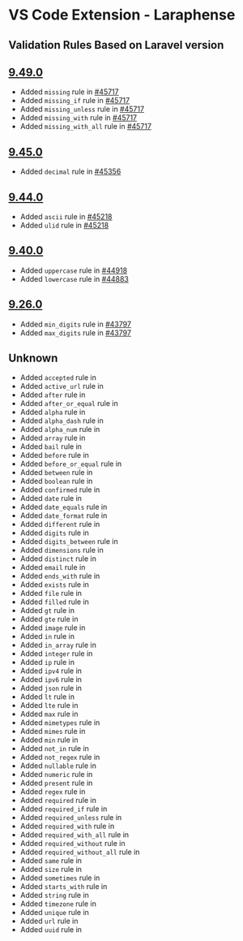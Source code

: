 # VS Code Extension - Laraphense

## Validation Rules Based on Laravel version

## [9.49.0](https://github.com/laravel/framework/releases/tag/v9.49.0)

-   Added `missing` rule in [#45717](https://github.com/laravel/framework/pull/45717)
-   Added `missing_if` rule in [#45717](https://github.com/laravel/framework/pull/45717)
-   Added `missing_unless` rule in [#45717](https://github.com/laravel/framework/pull/45717)
-   Added `missing_with` rule in [#45717](https://github.com/laravel/framework/pull/45717)
-   Added `missing_with_all` rule in [#45717](https://github.com/laravel/framework/pull/45717)

## [9.45.0](https://github.com/laravel/framework/releases/tag/v9.45.0)

-   Added `decimal` rule in [#45356](https://github.com/laravel/framework/pull/45356)

## [9.44.0](https://github.com/laravel/framework/releases/tag/v9.44.0)

-   Added `ascii` rule in [#45218](https://github.com/laravel/framework/pull/45218)
-   Added `ulid` rule in [#45218](https://github.com/laravel/framework/pull/45218)

## [9.40.0](https://github.com/laravel/framework/releases/tag/v9.40.0)

-   Added `uppercase` rule in [#44918](https://github.com/laravel/framework/pull/44918)
-   Added `lowercase` rule in [#44883](https://github.com/laravel/framework/pull/44883)

## [9.26.0](https://github.com/laravel/framework/releases/tag/v9.26.0)

-   Added `min_digits` rule in [#43797](https://github.com/laravel/framework/pull/43797)
-   Added `max_digits` rule in [#43797](https://github.com/laravel/framework/pull/43797)

## Unknown

-   Added `accepted` rule in
-   Added `active_url` rule in
-   Added `after` rule in
-   Added `after_or_equal` rule in
-   Added `alpha` rule in
-   Added `alpha_dash` rule in
-   Added `alpha_num` rule in
-   Added `array` rule in
-   Added `bail` rule in
-   Added `before` rule in
-   Added `before_or_equal` rule in
-   Added `between` rule in
-   Added `boolean` rule in
-   Added `confirmed` rule in
-   Added `date` rule in
-   Added `date_equals` rule in
-   Added `date_format` rule in
-   Added `different` rule in
-   Added `digits` rule in
-   Added `digits_between` rule in
-   Added `dimensions` rule in
-   Added `distinct` rule in
-   Added `email` rule in
-   Added `ends_with` rule in
-   Added `exists` rule in
-   Added `file` rule in
-   Added `filled` rule in
-   Added `gt` rule in
-   Added `gte` rule in
-   Added `image` rule in
-   Added `in` rule in
-   Added `in_array` rule in
-   Added `integer` rule in
-   Added `ip` rule in
-   Added `ipv4` rule in
-   Added `ipv6` rule in
-   Added `json` rule in
-   Added `lt` rule in
-   Added `lte` rule in
-   Added `max` rule in
-   Added `mimetypes` rule in
-   Added `mimes` rule in
-   Added `min` rule in
-   Added `not_in` rule in
-   Added `not_regex` rule in
-   Added `nullable` rule in
-   Added `numeric` rule in
-   Added `present` rule in
-   Added `regex` rule in
-   Added `required` rule in
-   Added `required_if` rule in
-   Added `required_unless` rule in
-   Added `required_with` rule in
-   Added `required_with_all` rule in
-   Added `required_without` rule in
-   Added `required_without_all` rule in
-   Added `same` rule in
-   Added `size` rule in
-   Added `sometimes` rule in
-   Added `starts_with` rule in
-   Added `string` rule in
-   Added `timezone` rule in
-   Added `unique` rule in
-   Added `url` rule in
-   Added `uuid` rule in


